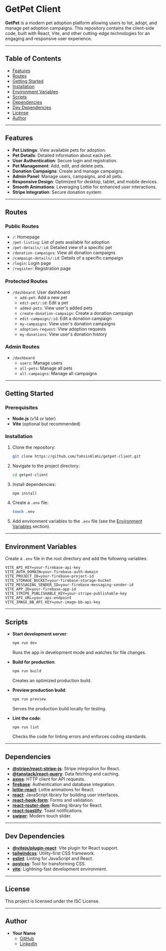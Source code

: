 # GetPet Client

**GetPet** is a modern pet adoption platform allowing users to list, adopt, and manage pet adoption campaigns. This repository contains the client-side code, built with React, Vite, and other cutting-edge technologies for an engaging and responsive user experience.

---

## Table of Contents

- [Features](#features)
- [Routes](#routes)
- [Getting Started](#getting-started)
- [Installation](#installation)
- [Environment Variables](#environment-variables)
- [Scripts](#scripts)
- [Dependencies](#dependencies)
- [Dev Dependencies](#dev-dependencies)
- [License](#license)
- [Author](#author)

---

## Features

- **Pet Listings**: View available pets for adoption.
- **Pet Details**: Detailed information about each pet.
- **User Authentication**: Secure login and registration.
- **Pet Management**: Add, edit, and delete pets.
- **Donation Campaigns**: Create and manage campaigns.
- **Admin Panel**: Manage users, campaigns, and all pets.
- **Responsive Design**: Optimized for desktop, tablet, and mobile devices.
- **Smooth Animations**: Leveraging Lottie for enhanced user interactions.
- **Stripe Integration**: Secure donation system.

---

## Routes

### Public Routes

- `/`: Homepage
- `/pet-listing`: List of pets available for adoption
- `/pet-details/:id`: Detailed view of a specific pet
- `/donation-campaigns`: View all donation campaigns
- `/campaign-details/:id`: Details of a specific campaign
- `/login`: Login page
- `/register`: Registration page

### Protected Routes

- `/dashboard`: User dashboard
  - `add-pet`: Add a new pet
  - `edit-pet/:id`: Edit a pet
  - `added-pets`: View user's added pets
  - `create-donation-campaign`: Create a donation campaign
  - `edit-campaign/:id`: Edit a donation campaign
  - `my-campaigns`: View user's donation campaigns
  - `adoption-request`: View adoption requests
  - `my-donations`: View user's donation history

### Admin Routes

- `/dashboard`
  - `users`: Manage users
  - `all-pets`: Manage all pets
  - `all-campaigns`: Manage all campaigns

---

## Getting Started

### Prerequisites

- **Node.js** (v14 or later)
- **Vite** (optional but recommended)

### Installation

1. Clone the repository:

   ```bash
   git clone https://github.com/TahsinAlahi/getpet-client.git
   ```

2. Navigate to the project directory:

   ```bash
   cd getpet-client
   ```

3. Install dependencies:

   ```bash
   npm install
   ```

4. Create a `.env` file:

   ```bash
   touch .env
   ```

5. Add environment variables to the `.env` file (see the [Environment Variables](#environment-variables) section).

---

## Environment Variables

Create a `.env` file in the root directory and add the following variables:

```env
VITE_API_KEY=your-firebase-api-key
VITE_AUTH_DOMAIN=your-firebase-auth-domain
VITE_PROJECT_ID=your-firebase-project-id
VITE_STORAGE_BUCKET=your-firebase-storage-bucket
VITE_MESSAGING_SENDER_ID=your-firebase-messaging-sender-id
VITE_APP_ID=your-firebase-app-id
VITE_STRIPE_PUBLISHABLE_KEY=your-stripe-publishable-key
VITE_API_URL=your-api-endpoint
VITE_IMAGE_BB_API_KEY=your-image-bb-api-key
```

---

## Scripts

- **Start development server**:

  ```bash
  npm run dev
  ```

  Runs the app in development mode and watches for file changes.

- **Build for production**:

  ```bash
  npm run build
  ```

  Creates an optimized production build.

- **Preview production build**:

  ```bash
  npm run preview
  ```

  Serves the production build locally for testing.

- **Lint the code**:

  ```bash
  npm run lint
  ```

  Checks the code for linting errors and enforces coding standards.

---

## Dependencies

- **[@stripe/react-stripe-js](https://www.npmjs.com/package/@stripe/react-stripe-js)**: Stripe integration for React.
- **[@tanstack/react-query](https://www.npmjs.com/package/@tanstack/react-query)**: Data fetching and caching.
- **[axios](https://www.npmjs.com/package/axios)**: HTTP client for API requests.
- **[firebase](https://www.npmjs.com/package/firebase)**: Authentication and database integration.
- **[lottie-react](https://www.npmjs.com/package/lottie-react)**: Lottie animations for React.
- **[react](https://www.npmjs.com/package/react)**: JavaScript library for building user interfaces.
- **[react-hook-form](https://www.npmjs.com/package/react-hook-form)**: Forms and validation.
- **[react-router-dom](https://www.npmjs.com/package/react-router-dom)**: Routing library for React.
- **[react-toastify](https://www.npmjs.com/package/react-toastify)**: Toast notifications.
- **[swiper](https://www.npmjs.com/package/swiper)**: Modern touch slider.

---

## Dev Dependencies

- **[@vitejs/plugin-react](https://www.npmjs.com/package/@vitejs/plugin-react)**: Vite plugin for React support.
- **[tailwindcss](https://www.npmjs.com/package/tailwindcss)**: Utility-first CSS framework.
- **[eslint](https://www.npmjs.com/package/eslint)**: Linting for JavaScript and React.
- **[postcss](https://www.npmjs.com/package/postcss)**: Tool for transforming CSS.
- **[vite](https://www.npmjs.com/package/vite)**: Lightning-fast development environment.

---

## License

This project is licensed under the ISC License.

---

## Author

- **Your Name**
  - [GitHub](https://github.com/TahsinAlahi)
  - [LinkedIn](https://www.linkedin.com/in/TahsinAlahi/)
